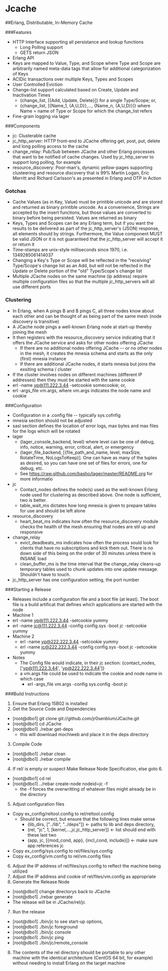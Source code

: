 Jcache
====



##Erlang, Distributable, In-Memory Cache


###Features
* HTTP Interface supporting all persistance and lookup functions
  * Long Polling support
  * GETS return JSON
* Erlang API
* Keys are mapped to Value, Type, and Scope where Type and Scope are arbitrarily
  named meta-data tags that allow for additional categorization of Keys
* ACIDic transactions over multiple Keys, Types and Scopes
* User Controlled Eviction
* Change-list support calculated based on Create, Update and Inactivation Times 
    * {change_list, [{Add, Update, Delete}]} for a single Type/Scope; or, 
    * {change_list, [{Name_1, {A,U,D}},..., {Name_n, {A,U,D}}]} where Name = name 
      of Type or Scope for which the change_list refers
* Fine-grain logging via lager

###Components
* jc:                 Clusterable cache
* jc_http_server:     HTTP front-end to JCache offering get, post, put, delete
                      and long polling access to the cache
* change_relay:       Pub/Sub between JCache and other Erlang processes that 
                      want to be notified of cache changes. Used by jc_http_server
                      to support long polling, for example
* resource_discovery: Poor-man's, dynamic yellow-pages supporting clusteering and 
                      resource discovery that is 99% Martin Logan, Eric Merritt and
                      Richard Carlsson's as presented in Erlang and OTP in Action


### Gotchas
* Cache Values (as in Key, Value) must be printible unicode and are stored and returned 
  as binary printible unicode. As a convenience, Strings are accepted by the insert 
  functions, but those values are converted to binary before being persisted. Values are 
  returned as binary
* Keys, Types and Scopes can be any Erlang term, but if you want the results
  to be delivered as part of the jc_http_server's (JSON) response, all elements
  should by strings. Furthermore, the Value component MUST be valid JSON or it is not 
  guaranteed that the jc_http_server will accept it or return it
* Time-stamps are unix-style milliseconds since 1970, i.e. 1349285061414037
* Changing a Key's Type or Scope will be reflected in the "receiving" Type/Scope's 
  change list as an Add, but will not be reflected in the Update or Delete portion of the 
  "old" Type/Scope's change list
* Multiple JCache nodes on the same machine (ip address) require multiple configuration
  files so that the multiple jc_http_servers will all use different ports

### Clustering
* In Erlang, when A pings B and B pings C, all three nodes know about each other and 
can be thought of as being part of the same mesh (node discovery is transitive) 
* A JCache node pings a well-known Erlang node at start-up thereby joining the mesh
* It then registers with the resource_discovery service indicating that it offers the
JCache service and asks for other nodes offering JCache
  * If there are no additional nodes offering JCache -- or no other nodes in the mesh, 
    it creates the mnesia schema and starts as the only (first) mnesia instance 
  * If there are additional JCache nodes, it starts mnesia but joins the exsiting 
    schema / cluster 
* If the cluster involves nodes on different machines (different IP addresses) then they must
  be started with the same cookie 
 * erl -name yp@111.222.3.44 -setcookie somecookie; or,
 * erl -args_file vm.args,  where vm.args indicates the node name and cookie

###Configuration
* Configuration in a .config file -- typically sys.cofnfig
* mnesia section should not be adjusted
* sasl section defines the location of error logs, max bytes and max files for the logs which
  will be rotated
* lager
  * {lager_console_backend, level} where level can be one of debug, info, notice, warning, 
    error, critical, alert, or emergency
  * {lager_file_backend, [{file_path_and_name, level, maxSize, RotateTime, NoLogsToKeep}].
    One can have as many of the tuples as desired, so you can have one set of files for
    errors, one for debug, etc.
  * See  https://raw.github.com/basho/lager/master/README.org for more informatio
* jc
  * Contact_nodes defines the node(s) used as the well-known Erlang node used for clustering
    as described above. One node is sufficient, two is better.
  * table_wait_ms dictates how long mnesia is given to prepare tables for use and should be
    left alone
* resource_discovery
  * heart_beat_ms indicates how often the resource_discovery module checks the health of the
    mesh ensuring that nodes are stil up and responsive
* change_relay
  * evict_deadbeats_ms indicates how often the process sould look for clients that have no
    subscriptions and kick them out. There is no down side of this being on the order of 30
    minutes unless there is INSANE load
  * clean_buffer_ms is the time interval that the change_relay cleans-up temporary tables used
   to chunk updates into one update message. Shouldn't have to touch.
* jc_http_server has one configuration setting, the port number


###Starting a Release
* Releases include a configuration file and a boot file (at least). The boot file is a build
artificat that defines which applications are started with the node
* Machine 1
 * erl -name yp@111.222.3.44 -setcookie yummy
 * erl -name jc@111.222.3.44 -config config.sys -boot jc -setcookie yummy
* Machine 2
  * erl -name yp@222.222.3.44 -setcookie yummy
  * erl -name jc@222.222.3.44 -config config.sys -boot jc -setcookie yummy
* Notes
  * The Config file would indicate, in their jc section: {contact_nodes, ['yp@111.222.3.44', 'yp@222.222.3.44']}
  * a vm.args file could be used to indicate the cookie and node name in which case
    * erl -args_file vm.args -config sys.config -boot jc 


###Build Instructions
1. Ensure that Erlang 15B02 is installed
2. Get the Source Code and Dependencies
  * [root@dbo1] git clone git://github.com/jr0senblum/JCache.git
  * [root@dbo1] cd JCache
  * [root@dbo1] ./rebar get-deps
    * this will download mochiweb and place it in the deps directory
3. Compile Code
  * [root@dbo1] ./rebar clean
  * [root@dbo1] ./rebar compile
4. If rel/ is empty or suspect Make Release Node Specification, else goto 6.
  * [root@dbo1] cd rel
  * [root@dbo1] ../rebar create-node nodeid=jc -f
    * the -f forces the overwritting of whatever files might already be in the directory
5. Adjust configuration files
 * Copy ex_config/reltool.config to rel/reltool.config
   * Should be correct, but ensure that the following lines make sense
     * {lib_dirs, ["../lib", "../deps"]} <- paths to lib and deps directory,
     * {rel, "jc", 1, [kernel,...,jc,jc_http_server]} <- list should end with these last two
     * {app, jc, [{mod_cond, app}, {incl_cond, include}]} <- make sure app references jc
  * Copy ex_config/sys.config to rel/files/sys.config 
  * Copy ex_config/vm.config to rel/vm.config files
6. Adjust the IP address of rel/files/sys.config to reflect the machine being utilized
7. Adjust the IP address and cookie of rel/files/vm.config as appropriate
6. Generate the Release Node
  * [root@dbo1] change directorys back to JCache
  * [root@dbo1] ./rebar generate
  * The release will be in JCache/rel/jc
7. Run the release
  * [root@dbo1] ./bin/jc to see start-up options,
  * [root@dbo1] ./bin/jc foreground
  * [root@dbo1] ./bin/jc console
  * [root@dbo1] ./bin/jc ping
  * [root@dbo1] ./bin/jc/remote_console
8. The contents of the rel directory should be portable to any other machine with the identical
   architecture (CentOS 64 bit, for example) without needing to install Erlang on the target
   machine
